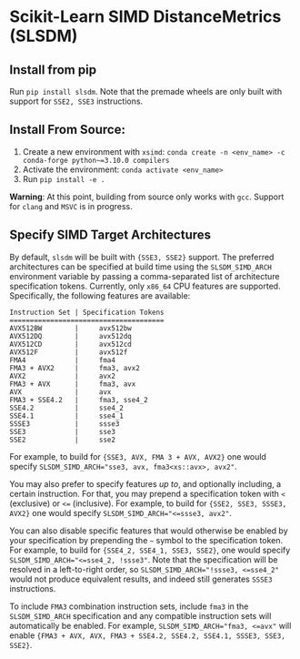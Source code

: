 # Scikit-Learn SIMD DistanceMetrics (SLSDM)

## Install from pip
Run `pip install slsdm`. Note that the premade wheels are only built with support for `SSE2, SSE3` instructions.

## Install From Source:

1. Create a new environment with `xsimd`: `conda create -n <env_name> -c conda-forge python~=3.10.0 compilers`
2. Activate the environment: `conda activate <env_name>`
3. Run `pip install -e .`

**Warning**: At this point, building from source only works with `gcc`. Support for `clang` and `MSVC` is in progress.

## Specify SIMD Target Architectures

By default, `slsdm` will be built with `{SSE3, SSE2}` support. The preferred architectures can be specified at build time using the `SLSDM_SIMD_ARCH` environment variable by passing a comma-separated list of architecture specification tokens. Currently, only `x86_64` CPU features are supported. Specifically, the following features are available:
```
Instruction Set | Specification Tokens
======================================
AVX512BW        |     avx512bw
AVX512DQ        |     avx512dq
AVX512CD        |     avx512cd
AVX512F         |     avx512f
FMA4            |     fma4
FMA3 + AVX2     |     fma3, avx2
AVX2            |     avx2
FMA3 + AVX      |     fma3, avx
AVX             |     avx
FMA3 + SSE4.2   |     fma3, sse4_2
SSE4.2          |     sse4_2
SSE4.1          |     sse4_1
SSSE3           |     ssse3
SSE3            |     sse3
SSE2            |     sse2
```

For example, to build for `{SSE3, AVX, FMA 3 + AVX, AVX2}` one would specify `SLSDM_SIMD_ARCH="sse3, avx, fma3<xs::avx>, avx2"`.

You may also prefer to specify features *up to*, and optionally including, a certain instruction. For that, you may prepend a specification token with `<` (exclusive) or `<=` (inclusive). For example, to build for `{SSE2, SSE3, SSSE3, AVX2}` one would specify `SLSDM_SIMD_ARCH="<=ssse3, avx2"`.

You can also disable specific features that would otherwise be enabled by your specification by prepending the `~` symbol to the specification token. For example, to build for `{SSE4_2, SSE4_1, SSE3, SSE2}`, one would specify `SLSDM_SIMD_ARCH="<=sse4_2, !ssse3"`. Note that the specification will be resolved in a left-to-right order, so `SLSDM_SIMD_ARCH="!ssse3, <=sse4_2"` would not produce equivalent results, and indeed still generates `SSSE3` instructions.

To include `FMA3` combination instruction sets, include `fma3` in the `SLSDM_SIMD_ARCH` specification and any compatible instruction sets will automatically be enabled. For example, `SLSDM_SIMD_ARCH="fma3, <=avx"` will enable `{FMA3 + AVX, AVX, FMA3 + SSE4.2, SSE4.2, SSE4.1, SSSE3, SSE3, SSE2}`.
